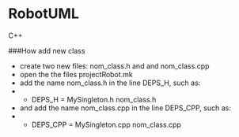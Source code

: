 RobotUML
========

C++

###How add new class
-  create two new files: nom_class.h and and nom_class.cpp
-  open the the files projectRobot.mk
-  add the name nom_class.h in the line DEPS_H, such as:
-  - DEPS_H = MySingleton.h nom_class.h
-  and add the name nom_class.cpp in the line DEPS_CPP, such as:
-  - DEPS_CPP = MySingleton.cpp nom_class.cpp
